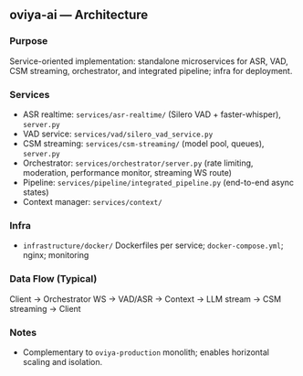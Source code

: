 ## oviya-ai — Architecture

### Purpose
Service-oriented implementation: standalone microservices for ASR, VAD, CSM streaming, orchestrator, and integrated pipeline; infra for deployment.

### Services
- ASR realtime: `services/asr-realtime/` (Silero VAD + faster-whisper), `server.py`
- VAD service: `services/vad/silero_vad_service.py`
- CSM streaming: `services/csm-streaming/` (model pool, queues), `server.py`
- Orchestrator: `services/orchestrator/server.py` (rate limiting, moderation, performance monitor, streaming WS route)
- Pipeline: `services/pipeline/integrated_pipeline.py` (end-to-end async states)
- Context manager: `services/context/`

### Infra
- `infrastructure/docker/` Dockerfiles per service; `docker-compose.yml`; nginx; monitoring

### Data Flow (Typical)
Client → Orchestrator WS → VAD/ASR → Context → LLM stream → CSM streaming → Client

### Notes
- Complementary to `oviya-production` monolith; enables horizontal scaling and isolation.




